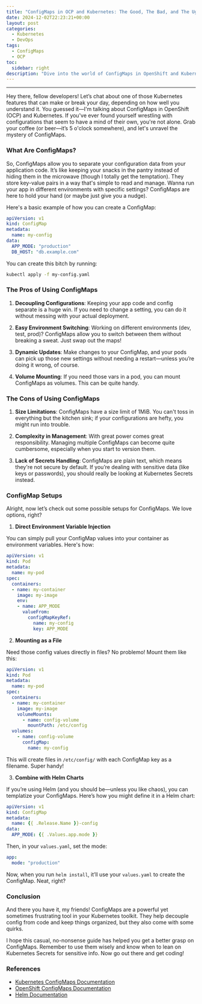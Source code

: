 ```yaml
---
title: "ConfigMaps in OCP and Kubernetes: The Good, The Bad, and The Ugly"
date: 2024-12-02T22:23:21+00:00
layout: post
categories:
  - Kubernetes
  - DevOps
tags:
  - ConfigMaps
  - OCP
toc:
  sidebar: right
description: "Dive into the world of ConfigMaps in OpenShift and Kubernetes, exploring their pros, cons, and multiple setups with plenty of code examples."
---
```

---

Hey there, fellow developers! Let’s chat about one of those Kubernetes features that can make or break your day, depending on how well you understand it. You guessed it—I'm talking about ConfigMaps in OpenShift (OCP) and Kubernetes. If you've ever found yourself wrestling with configurations that seem to have a mind of their own, you're not alone. Grab your coffee (or beer—it’s 5 o'clock somewhere), and let's unravel the mystery of ConfigMaps.

### What Are ConfigMaps?

So, ConfigMaps allow you to separate your configuration data from your application code. It’s like keeping your snacks in the pantry instead of hiding them in the microwave (though I totally get the temptation). They store key-value pairs in a way that's simple to read and manage. Wanna run your app in different environments with specific settings? ConfigMaps are here to hold your hand (or maybe just give you a nudge).

Here's a basic example of how you can create a ConfigMap:

```yaml
apiVersion: v1
kind: ConfigMap
metadata:
  name: my-config
data:
  APP_MODE: "production"
  DB_HOST: "db.example.com"
```

You can create this bitch by running:

```sh
kubectl apply -f my-config.yaml
```

### The Pros of Using ConfigMaps

1. **Decoupling Configurations**: Keeping your app code and config separate is a huge win. If you need to change a setting, you can do it without messing with your actual deployment.
  
2. **Easy Environment Switching**: Working on different environments (dev, test, prod)? ConfigMaps allow you to switch between them without breaking a sweat. Just swap out the maps!

3. **Dynamic Updates**: Make changes to your ConfigMap, and your pods can pick up those new settings without needing a restart—unless you’re doing it wrong, of course.

4. **Volume Mounting**: If you need those vars in a pod, you can mount ConfigMaps as volumes. This can be quite handy.

### The Cons of Using ConfigMaps

1. **Size Limitations**: ConfigMaps have a size limit of 1MiB. You can't toss in everything but the kitchen sink; if your configurations are hefty, you might run into trouble.

2. **Complexity in Management**: With great power comes great responsibility. Managing multiple ConfigMaps can become quite cumbersome, especially when you start to version them.

3. **Lack of Secrets Handling**: ConfigMaps are plain text, which means they're not secure by default. If you’re dealing with sensitive data (like keys or passwords), you should really be looking at Kubernetes Secrets instead.

### ConfigMap Setups

Alright, now let’s check out some possible setups for ConfigMaps. We love options, right?

1. **Direct Environment Variable Injection**

You can simply pull your ConfigMap values into your container as environment variables. Here's how:

```yaml
apiVersion: v1
kind: Pod
metadata:
  name: my-pod
spec:
  containers:
  - name: my-container
    image: my-image
    env:
    - name: APP_MODE
      valueFrom:
        configMapKeyRef:
          name: my-config
          key: APP_MODE
```

2. **Mounting as a File**

Need those config values directly in files? No problemo! Mount them like this:

```yaml
apiVersion: v1
kind: Pod
metadata:
  name: my-pod
spec:
  containers:
  - name: my-container
    image: my-image
    volumeMounts:
      - name: config-volume
        mountPath: /etc/config
  volumes:
    - name: config-volume
      configMap:
        name: my-config
```

This will create files in `/etc/config/` with each ConfigMap key as a filename. Super handy!

3. **Combine with Helm Charts**

If you’re using Helm (and you should be—unless you like chaos), you can templatize your ConfigMaps. Here’s how you might define it in a Helm chart:

```yaml
apiVersion: v1
kind: ConfigMap
metadata:
  name: {{ .Release.Name }}-config
data:
  APP_MODE: {{ .Values.app.mode }}
```

Then, in your `values.yaml`, set the mode:

```yaml
app:
  mode: "production"
```

Now, when you run `helm install`, it’ll use your `values.yaml` to create the ConfigMap. Neat, right?

### Conclusion

And there you have it, my friends! ConfigMaps are a powerful yet sometimes frustrating tool in your Kubernetes toolkit. They help decouple config from code and keep things organized, but they also come with some quirks.

I hope this casual, no-nonsense guide has helped you get a better grasp on ConfigMaps. Remember to use them wisely and know when to lean on Kubernetes Secrets for sensitive info. Now go out there and get coding!

### References

- [Kubernetes ConfigMaps Documentation](https://kubernetes.io/docs/concepts/configuration/configmap/)
- [OpenShift ConfigMaps Documentation](https://docs.openshift.com/container-platform/latest/nodes/pod-node-overview.html#configmaps-pod-node-overview)
- [Helm Documentation](https://helm.sh/docs/)
